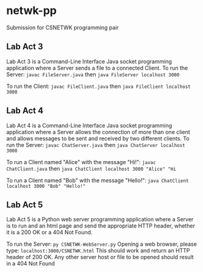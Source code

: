 # netwk-pp
Submission for CSNETWK programming pair


## Lab Act 3
Lab Act 3 is a Command-Line Interface Java socket programming application where a Server sends a file to a connected Client.
To run the Server:
`javac FileServer.java` then
`java FileServer localhost 3000`

To run the Client:
`javac FileClient.java` then
`java FileClient localhost 3000`

## Lab Act 4
Lab Act 4 is a Command-Line Interface Java socket programming application where a Server allows the connection of more than one client and allows messages to be sent and received by two different clients.
To run the Server:
`javac ChatServer.java` then
`java ChatServer localhost 3000`

To run a Client named "Alice" with the message "Hi!":
`javac ChatClient.java` then
`java ChatClient localhost 3000 "Alice" "Hi` 

To run a Client named "Bob" with the message "Hello!":
`java ChatClient localhost 3000 "Bob" "Hello!"`

## Lab Act 5
Lab Act 5 is a Python web server programming application where a Server is to run and an html page and send the appropriate HTTP header, whether it is a 200 OK or a 404 Not Found.

To run the Server:
`py CSNETWK-WebServer.py`
Opening a web browser, please type:
`localhost:3000/CSNETWK.html` This should work and return an HTTP header of 200 OK. Any other server host or file to be opened should result in a 404 Not Found


